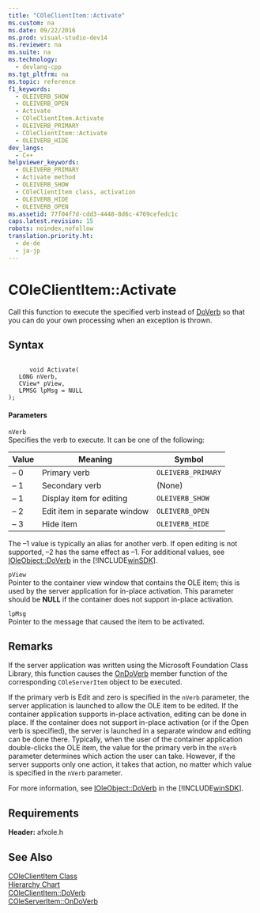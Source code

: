 ```yaml
---
title: "COleClientItem::Activate"
ms.custom: na
ms.date: 09/22/2016
ms.prod: visual-studio-dev14
ms.reviewer: na
ms.suite: na
ms.technology: 
  - devlang-cpp
ms.tgt_pltfrm: na
ms.topic: reference
f1_keywords: 
  - OLEIVERB_SHOW
  - OLEIVERB_OPEN
  - Activate
  - COleClientItem.Activate
  - OLEIVERB_PRIMARY
  - COleClientItem::Activate
  - OLEIVERB_HIDE
dev_langs: 
  - C++
helpviewer_keywords: 
  - OLEIVERB_PRIMARY
  - Activate method
  - OLEIVERB_SHOW
  - COleClientItem class, activation
  - OLEIVERB_HIDE
  - OLEIVERB_OPEN
ms.assetid: 77f04f7d-cdd3-4448-8d6c-4769cefedc1c
caps.latest.revision: 15
robots: noindex,nofollow
translation.priority.ht: 
  - de-de
  - ja-jp
---
```

# COleClientItem::Activate
Call this function to execute the specified verb instead of [DoVerb](../vs140/coleclientitem--doverb.md) so that you can do your own processing when an exception is thrown.  
  
## Syntax  
  
```  
  
      void Activate(  
   LONG nVerb,  
   CView* pView,  
   LPMSG lpMsg = NULL   
);  
```  
  
#### Parameters  
 `nVerb`  
 Specifies the verb to execute. It can be one of the following:  
  
|Value|Meaning|Symbol|  
|-----------|-------------|------------|  
|– 0|Primary verb|`OLEIVERB_PRIMARY`|  
|– 1|Secondary verb|(None)|  
|– 1|Display item for editing|`OLEIVERB_SHOW`|  
|– 2|Edit item in separate window|`OLEIVERB_OPEN`|  
|– 3|Hide item|`OLEIVERB_HIDE`|  
  
 The –1 value is typically an alias for another verb. If open editing is not supported, –2 has the same effect as –1. For additional values, see [IOleObject::DoVerb](http://msdn.microsoft.com/library/windows/desktop/ms694508) in the [!INCLUDE[winSDK](../vs140/includes/winsdk_md.md)].  
  
 `pView`  
 Pointer to the container view window that contains the OLE item; this is used by the server application for in-place activation. This parameter should be **NULL** if the container does not support in-place activation.  
  
 `lpMsg`  
 Pointer to the message that caused the item to be activated.  
  
## Remarks  
 If the server application was written using the Microsoft Foundation Class Library, this function causes the [OnDoVerb](../vs140/coleserveritem--ondoverb.md) member function of the corresponding `COleServerItem` object to be executed.  
  
 If the primary verb is Edit and zero is specified in the `nVerb` parameter, the server application is launched to allow the OLE item to be edited. If the container application supports in-place activation, editing can be done in place. If the container does not support in-place activation (or if the Open verb is specified), the server is launched in a separate window and editing can be done there. Typically, when the user of the container application double-clicks the OLE item, the value for the primary verb in the `nVerb` parameter determines which action the user can take. However, if the server supports only one action, it takes that action, no matter which value is specified in the `nVerb` parameter.  
  
 For more information, see [IOleObject::DoVerb](http://msdn.microsoft.com/library/windows/desktop/ms694508) in the [!INCLUDE[winSDK](../vs140/includes/winsdk_md.md)].  
  
## Requirements  
 **Header:** afxole.h  
  
## See Also  
 [COleClientItem Class](../vs140/coleclientitem-class.md)   
 [Hierarchy Chart](../vs140/hierarchy-chart.md)   
 [COleClientItem::DoVerb](../vs140/coleclientitem--doverb.md)   
 [COleServerItem::OnDoVerb](../vs140/coleserveritem--ondoverb.md)